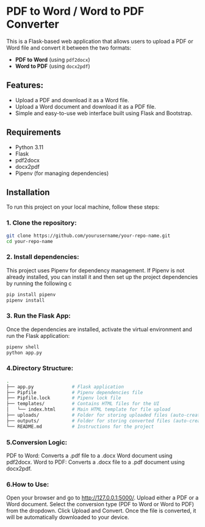 # PDF to Word / Word to PDF Converter

This is a Flask-based web application that allows users to upload a PDF or Word file and convert it between the two formats:
- **PDF to Word** (using `pdf2docx`)
- **Word to PDF** (using `docx2pdf`)

## Features:

- Upload a PDF and download it as a Word file.
- Upload a Word document and download it as a PDF file.
- Simple and easy-to-use web interface built using Flask and Bootstrap.

## Requirements

- Python 3.11
- Flask
- pdf2docx
- docx2pdf
- Pipenv (for managing dependencies)

## Installation

To run this project on your local machine, follow these steps:

### 1. Clone the repository:
```bash
git clone https://github.com/yourusername/your-repo-name.git
cd your-repo-name
```

### 2. Install dependencies:
This project uses Pipenv for dependency management. If Pipenv is not already installed, you can install it and then set up the project dependencies by running the following c

```bash
pip install pipenv
pipenv install
```
### 3. Run the Flask App:
Once the dependencies are installed, activate the virtual environment and run the Flask application:

```bash
pipenv shell
python app.py
```
### 4.Directory Structure:
```bash
.
├── app.py              # Flask application
├── Pipfile             # Pipenv dependencies file
├── Pipfile.lock        # Pipenv lock file
├── templates/          # Contains HTML files for the UI
│   └── index.html      # Main HTML template for file upload
├── uploads/            # Folder for storing uploaded files (auto-created)
├── outputs/            # Folder for storing converted files (auto-created)
└── README.md           # Instructions for the project
```

### 5.Conversion Logic:
PDF to Word: Converts a .pdf file to a .docx Word document using pdf2docx.
Word to PDF: Converts a .docx file to a .pdf document using docx2pdf.

### 6.How to Use:
Open your browser and go to http://127.0.0.1:5000/.
Upload either a PDF or a Word document.
Select the conversion type (PDF to Word or Word to PDF) from the dropdown.
Click Upload and Convert.
Once the file is converted, it will be automatically downloaded to your device.
